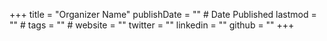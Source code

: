 +++
title = "Organizer Name"
publishDate = "" # Date Published
lastmod = "" #
tags = "" #
website = ""
twitter = ""
linkedin = ""
github = ""
+++

